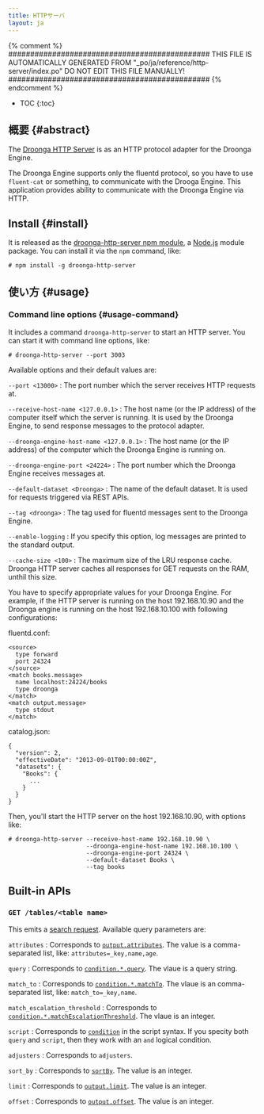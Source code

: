 ```yaml
---
title: HTTPサーバ
layout: ja
---
```


{% comment %}
##############################################
  THIS FILE IS AUTOMATICALLY GENERATED FROM
  "_po/ja/reference/http-server/index.po"
  DO NOT EDIT THIS FILE MANUALLY!
##############################################
{% endcomment %}


* TOC
{:toc}

## 概要 {#abstract}

The [Droonga HTTP Server][droonga-http-server] is as an HTTP protocol adapter for the Droonga Engine.

The Droonga Engine supports only the fluentd protocol, so you have to use `fluent-cat` or something, to communicate with the Drooga Engine.
This application provides ability to communicate with the Droonga Engine via HTTP.

## Install {#install}

It is released as the [droonga-http-server npm module][], a [Node.js][] module package.
You can install it via the `npm` command, like:

    # npm install -g droonga-http-server

## 使い方 {#usage}

### Command line options {#usage-command}

It includes a command `droonga-http-server` to start an HTTP server.
You can start it with command line options, like:

    # droonga-http-server --port 3003

Available options and their default values are:

`--port <13000>`
: The port number which the server receives HTTP requests at.

`--receive-host-name <127.0.0.1>`
: The host name (or the IP address) of the computer itself which the server is running.
  It is used by the Droonga Engine, to send response messages to the protocol adapter.

`--droonga-engine-host-name <127.0.0.1>`
: The host name (or the IP address) of the computer which the Droonga Engine is running on.

`--droonga-engine-port <24224>`
: The port number which the Droonga Engine receives messages at.

`--default-dataset <Droonga>`
: The name of the default dataset.
  It is used for requests triggered via REST APIs.

`--tag <droonga>`
: The tag used for fluentd messages sent to the Droonga Engine.

`--enable-logging`
: If you specify this option, log messages are printed to the standard output.

`--cache-size <100>`
: The maximum size of the LRU response cache.
  Droonga HTTP server caches all responses for GET requests on the RAM, unthil this size.

You have to specify appropriate values for your Droonga Engine. For example, if the HTTP server is running on the host 192.168.10.90 and the Droonga engine is running on the host 192.168.10.100 with following configurations:

fluentd.conf:

    <source>
      type forward
      port 24324
    </source>
    <match books.message>
      name localhost:24224/books
      type droonga
    </match>
    <match output.message>
      type stdout
    </match>

catalog.json:

    {
      "version": 2,
      "effectiveDate": "2013-09-01T00:00:00Z",
      "datasets": {
        "Books": {
          ...
        }
      }
    }

Then, you'll start the HTTP server on the host 192.168.10.90, with options like:

    # droonga-http-server --receive-host-name 192.168.10.90 \
                          --droonga-engine-host-name 192.168.10.100 \
                          --droonga-engine-port 24324 \
                          --default-dataset Books \
                          --tag books

## Built-in APIs

### `GET /tables/<table name>`

This emits a [search request](../commands/search/).
Available query parameters are:

`attributes`
: Corresponds to [`output.attributes`](../commands/search/#query-output).
  The value is a comma-separated list, like: `attributes=_key,name,age`.

`query`
: Corresponds to [`condition.*.query`](../commands/search/#query-condition-query-syntax-hash).
  The vlaue is a query string.

`match_to`
: Corresponds to [`condition.*.matchTo`](../commands/search/#query-condition-query-syntax-hash).
  The vlaue is an comma-separated list, like: `match_to=_key,name`.

`match_escalation_threshold`
: Corresponds to [`condition.*.matchEscalationThreshold`](../commands/search/#query-condition-query-syntax-hash).
  The vlaue is an integer.

`script`
: Corresponds to [`condition`](../commands/search/#query-condition-query-syntax-hash) in the script syntax.
  If you specity both `query` and `script`, then they work with an `and` logical condition.

`adjusters`
: Corresponds to `adjusters`.

`sort_by`
: Corresponds to [`sortBy`](../commands/search/#query-sortBy).
  The value is an integer.

`limit`
: Corresponds to [`output.limit`](../commands/search/#query-output).
  The value is an integer.

`offset`
: Corresponds to [`output.offset`](../commands/search/#query-output).
  The value is an integer.


  [droonga-http-server]: https://github.com/droonga/droonga-http-server
  [droonga-http-server npm module]: https://npmjs.org/package/droonga-http-server
  [Node.js]: http://nodejs.org/
